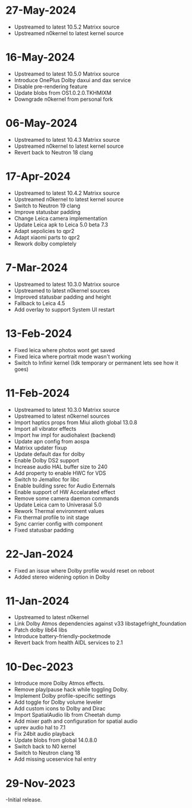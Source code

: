 # 27-May-2024
- Upstreamed to latest 10.5.2 Matrixx source
- Upstreamed n0kernel to latest kernel source

# 16-May-2024
- Upstreamed to latest 10.5.0 Matrixx source
- Introduce OnePlus Dolby daxui and dax service
- Disable pre-rendering feature
- Update blobs from OS1.0.2.0.TKHMIXM
- Downgrade n0kernel from personal fork

# 06-May-2024
- Upstreamed to latest 10.4.3 Matrixx source
- Upstreamed n0kernel to latest kernel source
- Revert back to Neutron 18 clang

# 17-Apr-2024
- Upstreamed to latest 10.4.2 Matrixx source
- Upstreamed n0kernel to latest kernel source
- Switch to Neutron 19 clang
- Improve statusbar padding
- Change Leica camera implementation
- Update Leica apk to Leica 5.0 beta 7.3
- Adapt sepolicies to qpr2
- Adapt xiaomi parts to qpr2
- Rework dolby completely

# 7-Mar-2024
- Upstreamed to latest 10.3.0 Matrixx source
- Upstreamed to latest n0kernel sources
- Improved statusbar padding and height
- Fallback to Leica 4.5
- Add overlay to support System UI restart

# 13-Feb-2024

- Fixed leica where photos wont get saved
- Fixed leica where portrait mode wasn't working
- Switch to Infinir kernel (Idk temporary or permanent lets see how it goes)

# 11-Feb-2024

- Upstreamed to latest 10.3.0 Matrixx source
- Upstreamed to latest n0kernel sources
- Import haptics props from Miui alioth global 13.0.8
- Import all vibrator effects
- Import hw impl for audiohalext (backend)
- Update apn config from aospa
- Matrixx updater fixup
- Update default dax for dolby
- Enable Dolby DS2 support
- Increase audio HAL buffer size to 240
- Add property to enable HWC for VDS
- Switch to Jemalloc for libc
- Enable building ssrec for Audio Externals
- Enable support of HW Accelarated effect
- Remove some camera daemon commands
- Update Leica cam to Univerasal 5.0
- Rework Thermal environment values
- Fix thermal profile to init stage
- Sync carrier config with component
- Fixed statusbar padding

# 22-Jan-2024

- Fixed an issue where Dolby profile would reset on reboot
- Added stereo widening option in Dolby

# 11-Jan-2024

- Upstreamed to latest n0kernel
- Link Dolby Atmos dependencies against v33 libstagefright_foundation
- Patch dolby lib64 libs
- Introduce battery-friendly-pocketmode
- Revert back from health AIDL services to 2.1

# 10-Dec-2023

- Introduce more Dolby Atmos effects.
- Remove play/pause hack while toggling Dolby.
- Implement Dolby profile-specific settings
- Add toggle for Dolby volume leveler
- Add custom icons to Dolby and Dirac
- Import SpatialAudio lib from Cheetah dump
- Add mixer path and configuration for spatial audio
- uprev audio hal to 7.1
- Fix 24bit audio playback
- Update blobs from global 14.0.8.0
- Switch back to N0 kernel
- Switch to Neutron clang 18
- Add missing uceservice hal entry 

# 29-Nov-2023
-Initial release.
